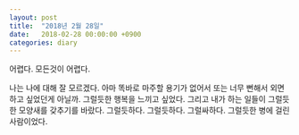 ```yaml
---
layout: post
title:  "2018년 2월 28일"
date:   2018-02-28 00:00:00 +0900
categories: diary
---
```


어렵다. 모든것이 어렵다.

나는 나에 대해 잘 모르겠다. 아마 똑바로 마주할 용기가 없어서 또는 너무 뻔해서 외면하고 싶었던게 아닐까.
그럴듯한 행복을 느끼고 싶었다.
그리고 내가 하는 일들이 그럴듯한 모양새를 갖추기를 바랐다.
그럴듯하다.
그럴듯하다.
그럴싸하다.
그럴듯한 병에 걸린 사람이었다.
